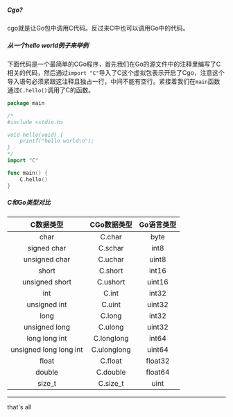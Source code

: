 ##### Cgo?

cgo就是让Go包中调用C代码。反过来C中也可以调用Go中的代码。

##### 从一个hello world例子来举例

下面代码是一个最简单的CGo程序，首先我们在Go的源文件中的注释里编写了C相关的代码，然后通过`import "C"`导入了C这个虚拟包表示开启了Cgo，注意这个导入语句必须紧跟这注释且独占一行，中间不能有空行。紧接着我们在`main`函数通过`C.hello()`调用了C的函数。

```go
package main

/*
#include <stdio.h>

void hello(void) {
	printf("hello world\n");
} 
*/
import "C"

func main() {
    C.hello()
}
```

##### C和Go类型对比

|       C数据类型        | CGo数据类型 | Go语言类型 |
| :--------------------: | :---------: | :--------: |
|          char          |   C.char    |    byte    |
|      signed char       |   C.schar   |    int8    |
|     unsigned char      |   C.uchar   |   uint8    |
|         short          |   C.short   |   int16    |
|     unsigned short     |  C.ushort   |   uint16   |
|          int           |    C.int    |   int32    |
|      unsigned int      |   C.uint    |   uint32   |
|          long          |   C.long    |   int32    |
|     unsigned long      |   C.ulong   |   uint32   |
|     long long int      | C.longlong  |   int64    |
| unsigned long long int | C.ulonglong |   uint64   |
|         float          |   C.float   |  float32   |
|         double         |  C.double   |  float64   |
|         size_t         |  C.size_t   |    uint    |



---

that's all